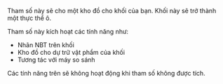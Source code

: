 Tham số này sẽ cho một kho đồ cho khối của bạn. Khối này sẽ trở thành một thực thể ô.

Tham số này kích hoạt các tính năng như:
* Nhãn NBT trên khối
* Kho đồ cho dự trữ vật phẩm của khối
* Tương tác với máy so sánh

Các tính năng trên sẽ không hoạt động khi tham số không được tích.